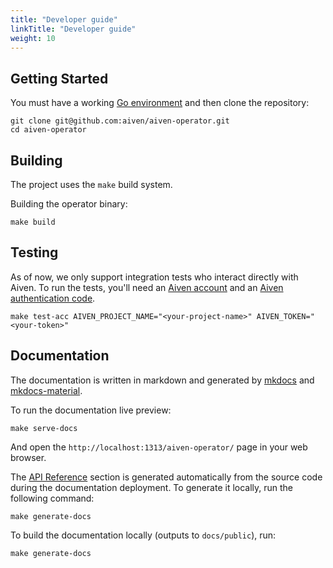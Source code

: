 ```yaml
---
title: "Developer guide"
linkTitle: "Developer guide"
weight: 10
---
```


## Getting Started

You must have a working [Go environment](https://golang.org/doc/install) and then clone the repository:

```shell
git clone git@github.com:aiven/aiven-operator.git
cd aiven-operator
```

## Building

The project uses the `make` build system.

Building the operator binary:

```shell
make build
```

## Testing

As of now, we only support integration tests who interact directly with Aiven. To run the tests, you'll need
an [Aiven account](https://console.aiven.io/signup?utm_source=github&utm_medium=organic&utm_campaign=k8s-operator&utm_content=signup)
and an [Aiven authentication code](https://help.aiven.io/en/articles/2059201-authentication-tokens).

```shell
make test-acc AIVEN_PROJECT_NAME="<your-project-name>" AIVEN_TOKEN="<your-token>"
```

## Documentation

The documentation is written in markdown and generated by [mkdocs](https://www.mkdocs.org/)
and [mkdocs-material](https://squidfunk.github.io/mkdocs-material/). 

To run the documentation live preview:

```shell
make serve-docs
```

And open the `http://localhost:1313/aiven-operator/` page in your web browser.

The [API Reference](https://aiven.github.io/aiven-operator/docs/api-reference/) section is generated automatically from
the source code during the documentation deployment. To generate it locally, run the following command:

```shell
make generate-docs
```

To build the documentation locally (outputs to `docs/public`), run:

```shell
make generate-docs
```
